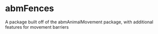 # abmFences
A package built off of the abmAnimalMovement package, with additional features for movement barriers
